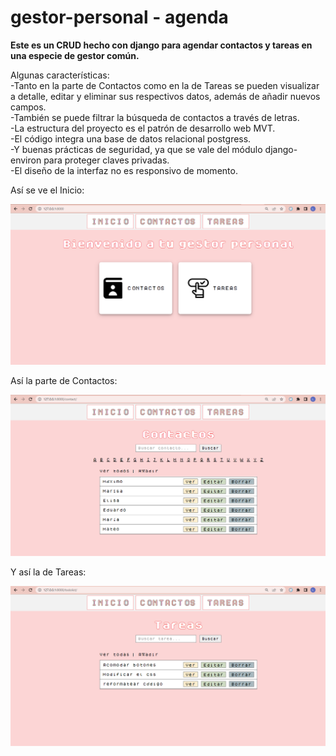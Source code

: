 # gestor-personal - agenda

**Este es un CRUD hecho con django para agendar contactos y tareas en una especie de gestor común.**<br>

Algunas características:<br>
-Tanto en la parte de Contactos como en la de Tareas se pueden visualizar a detalle, editar y eliminar sus respectivos datos, además de añadir nuevos campos.<br>
-También se puede filtrar la búsqueda de contactos a través de letras.<br>
-La estructura del proyecto es el patrón de desarrollo web MVT.<br>
-El código integra una base de datos relacional postgress.<br>
-Y buenas prácticas de seguridad, ya que se vale del módulo django-environ para proteger claves privadas.<br>
-El diseño de la interfaz no es responsivo de momento.

Así se ve el Inicio:

![imágen del proyecto final](https://raw.githubusercontent.com/LilenFr/gestor-personal/master/imgs/captura-proyecto-1.png)

Así la parte de Contactos:

![imágen del proyecto final](https://raw.githubusercontent.com/LilenFr/gestor-personal/master/imgs/captura-proyecto-2.png)

Y así la de Tareas:

![imágen del proyecto final](https://raw.githubusercontent.com/LilenFr/gestor-personal/master/imgs/captura-proyecto-3.png)
